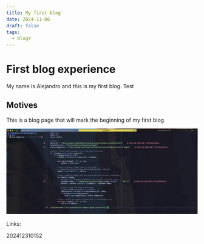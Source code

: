 ```yaml
---
title: My first blog
date: 2024-11-06
draft: false
tags:
  - blogs
---
```

# First blog experience

My name is Alejandro and this is my first blog. Test

## Motives

This is a blog page that will mark the beginning of my first blog.

![Image Description](/images/blog_test_image%201.jpg)

Links:

202412310152
